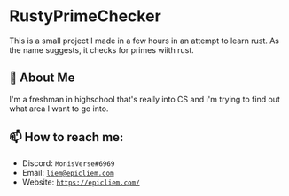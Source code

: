 
# RustyPrimeChecker

This is a small project I made in a few hours in an attempt to learn rust. As the name suggests, it checks for primes wiith rust.


## 🚀 About Me
I'm a freshman in highschool that's really into CS and i'm trying to find out what area I want to go into.

## 📫 How to reach me:
- Discord: `MonisVerse#6969`
- Email: [`liem@epicliem.com`](mailto:epicliem.com)
- Website: [`https://epicliem.com/`](https://epicliem.com/)